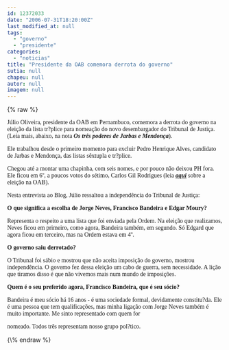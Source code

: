 ```yaml
---
id: 12372033
date: "2006-07-31T18:20:00Z"
last_modified_at: null
tags:
  - "governo"
  - "presidente"
categories:
  - "noticias"
title: "Presidente da OAB comemora derrota do governo"
sutia: null
chapeu: null
autor: null
imagem: null
---
```

{\% raw %}
<p><P><FONT face=Verdana>Júlio Oliveira, presidente da OAB em Pernambuco, comemora a derrota do governo na eleição da lista tr?plice para nomeação do novo desembargador do Tribunal de Justiça. (Leia mais, abaixo,&nbsp;na nota <EM><STRONG>Os três poderes de Jarbas e Mendonça</STRONG></EM>).</FONT></P></p>
<p><P><FONT face=Verdana>Ele trabalhou desde o primeiro momento para excluir Pedro Henrique Alves, candidato de Jarbas e Mendonça, das listas sêxtupla e tr?plice.</FONT></P></p>
<p><P><FONT face=Verdana>Chegou até a montar uma chapinha, com seis nomes, e por pouco não deixou PH fora. Ele ficou em 6º, a poucos votos do sétimo, Carlos Gil Rodrigues (leia <STRONG><EM><A href=\"https://jc3.uol.com.br/blogs/jc/2006/07/28/index.php#316\" target=_blank>aqui</A></EM></STRONG> sobre a eleição na OAB).</FONT></P></p>
<p><P><FONT face=Verdana>Nesta entrevista ao Blog, Júlio ressaltou a independência do Tribunal de Justiça:</FONT></P></p>
<p><P><FONT face=Verdana><STRONG>O que significa a escolha de Jorge Neves, Francisco Bandeira e Edgar Moury?</STRONG></FONT></P></p>
<p><P><FONT face=Verdana>Representa o respeito a uma lista que foi enviada pela Ordem. Na eleição que realizamos, Neves ficou em primeiro, como agora, Bandeira também, em segundo. Só Edgard que agora ficou em terceiro, mas na Ordem estava em 4º.</FONT></P></p>
<p><P><FONT face=Verdana><STRONG>O governo saiu derrotado?</STRONG></FONT></P></p>
<p><P><FONT face=Verdana>O Tribunal foi sábio e mostrou que não aceita imposição do governo, mostrou independência. O governo fez dessa eleição um cabo de guerra, sem necessidade. A lição que tiramos disso é que não vivemos mais num mundo de imposições. </FONT></P></p>
<p><P><FONT face=Verdana><STRONG>Quem é o seu preferido agora, Francisco Bandeira, que é seu sócio?</STRONG></FONT></P></p>
<p><P><FONT face=Verdana>Bandeira é meu sócio há 16 anos -&nbsp;é uma sociedade formal, devidamente constitu?da. Ele é uma pessoa que tem qualificações, mas minha ligação com Jorge Neves também é muito importante. Me sinto representado com quem for</p>
<p> nomeado. Todos três representam nosso grupo pol?tico.</FONT></P> </p>
{\% endraw %}